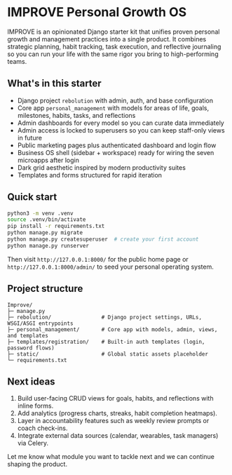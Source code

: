 # IMPROVE Personal Growth OS

IMPROVE is an opinionated Django starter kit that unifies proven personal growth and management practices into a single product. It combines strategic planning, habit tracking, task execution, and reflective journaling so you can run your life with the same rigor you bring to high-performing teams.

## What's in this starter
- Django project `rebolution` with admin, auth, and base configuration
- Core app `personal_management` with models for areas of life, goals, milestones, habits, tasks, and reflections
- Admin dashboards for every model so you can curate data immediately
- Admin access is locked to superusers so you can keep staff-only views in future
- Public marketing pages plus authenticated dashboard and login flow
- Business OS shell (sidebar + workspace) ready for wiring the seven microapps after login
- Dark grid aesthetic inspired by modern productivity suites
- Templates and forms structured for rapid iteration

## Quick start
```bash
python3 -m venv .venv
source .venv/bin/activate
pip install -r requirements.txt
python manage.py migrate
python manage.py createsuperuser  # create your first account
python manage.py runserver
```

Then visit `http://127.0.0.1:8000/` for the public home page or `http://127.0.0.1:8000/admin/` to seed your personal operating system.

## Project structure
```
Improve/
├─ manage.py
├─ rebolution/                # Django project settings, URLs, WSGI/ASGI entrypoints
├─ personal_management/       # Core app with models, admin, views, and templates
├─ templates/registration/    # Built-in auth templates (login, password flows)
├─ static/                    # Global static assets placeholder
└─ requirements.txt
```

## Next ideas
1. Build user-facing CRUD views for goals, habits, and reflections with inline forms.
2. Add analytics (progress charts, streaks, habit completion heatmaps).
3. Layer in accountability features such as weekly review prompts or coach check-ins.
4. Integrate external data sources (calendar, wearables, task managers) via Celery.

Let me know what module you want to tackle next and we can continue shaping the product.
